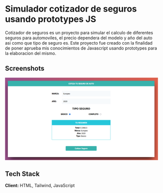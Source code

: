# Simulador cotizador de seguros usando prototypes JS

Cotizador de seguros es un proyecto para simular el calculo de diferentes seguros para automoviles, el precio dependera del modelo y año del auto asi como que tipo de seguro es.
Este proyecto fue creado con la finalidad de poner aprueba mis conocimientos de Javascript usando prototypes para la elaboracion del mismo.

## Screenshots


![App Screenshot](Img/seguro.PNG)


## Tech Stack

**Client:** HTML, Tailwind, JavaScript
